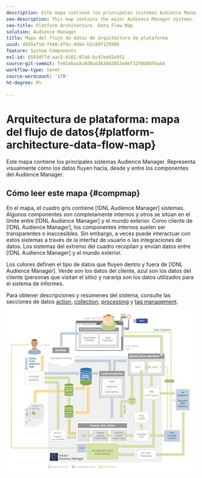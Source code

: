 ```yaml
---
description: Este mapa contiene los principales sistemas Audience Manager. Representa visualmente cómo los datos fluyen hacia, desde y entre los componentes del Audience Manager.
seo-description: This map contains the major Audience Manager systems. It visually represents how data flows into, out of, and among Audience Manager components.
seo-title: Platform Architecture  Data Flow Map
solution: Audience Manager
title: Mapa del flujo de datos de arquitectura de plataforma
uuid: d845af1d-f448-4f4c-948e-b2c89f125086
feature: System Components
exl-id: 6543df7d-aac5-4181-87a8-bc47edd2e951
source-git-commit: fe01ebac8c0d0ad3630d3853e0bf32f0b00f6a44
workflow-type: tm+mt
source-wordcount: '170'
ht-degree: 0%

---
```


# Arquitectura de plataforma: mapa del flujo de datos{#platform-architecture-data-flow-map}

Este mapa contiene los principales sistemas Audience Manager. Representa visualmente cómo los datos fluyen hacia, desde y entre los componentes del Audience Manager.

## Cómo leer este mapa {#compmap}

<!-- 

c_compmap.xml

 -->

En el mapa, el cuadro gris contiene [!DNL Audience Manager] sistemas. Algunos componentes son completamente internos y otros se sitúan en el límite entre [!DNL Audience Manager] y el mundo exterior. Como cliente de [!DNL Audience Manager], los componentes internos suelen ser transparentes o inaccesibles. Sin embargo, a veces puede interactuar con estos sistemas a través de la interfaz de usuario o las integraciones de datos. Los sistemas del extremo del cuadro recopilan y envían datos entre [!DNL Audience Manager] y el mundo exterior.

Los colores definen el tipo de datos que fluyen dentro y fuera de [!DNL Audience Manager]. Verde son los datos del cliente, azul son los datos del cliente (personas que visitan el sitio) y naranja son los datos utilizados para el sistema de informes.

Para obtener descripciones y resúmenes del sistema, consulte las secciones de datos [action](../../reference/system-components/components-data-action.md), [collection](../../reference/system-components/components-data-collection.md), [processing](../../reference/system-components/components-data-processing.md) y [tag management](../../reference/system-components/components-tag-management.md).

![](assets/flowmap.png)
